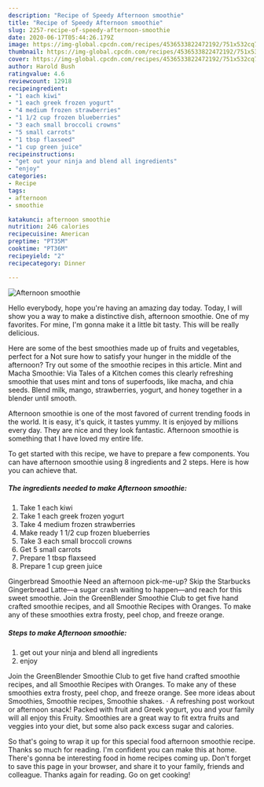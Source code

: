 ```yaml
---
description: "Recipe of Speedy Afternoon smoothie"
title: "Recipe of Speedy Afternoon smoothie"
slug: 2257-recipe-of-speedy-afternoon-smoothie
date: 2020-06-17T05:44:26.179Z
image: https://img-global.cpcdn.com/recipes/4536533822472192/751x532cq70/afternoon-smoothie-recipe-main-photo.jpg
thumbnail: https://img-global.cpcdn.com/recipes/4536533822472192/751x532cq70/afternoon-smoothie-recipe-main-photo.jpg
cover: https://img-global.cpcdn.com/recipes/4536533822472192/751x532cq70/afternoon-smoothie-recipe-main-photo.jpg
author: Harold Bush
ratingvalue: 4.6
reviewcount: 12918
recipeingredient:
- "1 each kiwi"
- "1 each greek frozen yogurt"
- "4 medium frozen strawberries"
- "1 1/2 cup frozen blueberries"
- "3 each small broccoli crowns"
- "5 small carrots"
- "1 tbsp flaxseed"
- "1 cup green juice"
recipeinstructions:
- "get out your ninja and blend all ingredients"
- "enjoy"
categories:
- Recipe
tags:
- afternoon
- smoothie

katakunci: afternoon smoothie 
nutrition: 246 calories
recipecuisine: American
preptime: "PT35M"
cooktime: "PT36M"
recipeyield: "2"
recipecategory: Dinner

---
```



![Afternoon smoothie](https://img-global.cpcdn.com/recipes/4536533822472192/751x532cq70/afternoon-smoothie-recipe-main-photo.jpg)

Hello everybody, hope you're having an amazing day today. Today, I will show you a way to make a distinctive dish, afternoon smoothie. One of my favorites. For mine, I'm gonna make it a little bit tasty. This will be really delicious.

Here are some of the best smoothies made up of fruits and vegetables, perfect for a Not sure how to satisfy your hunger in the middle of the afternoon? Try out some of the smoothie recipes in this article. Mint and Macha Smoothie: Via Tales of a Kitchen comes this clearly refreshing smoothie that uses mint and tons of superfoods, like macha, and chia seeds. Blend milk, mango, strawberries, yogurt, and honey together in a blender until smooth.

Afternoon smoothie is one of the most favored of current trending foods in the world. It is easy, it's quick, it tastes yummy. It is enjoyed by millions every day. They are nice and they look fantastic. Afternoon smoothie is something that I have loved my entire life.


To get started with this recipe, we have to prepare a few components. You can have afternoon smoothie using 8 ingredients and 2 steps. Here is how you can achieve that.

<!--inarticleads1-->

##### The ingredients needed to make Afternoon smoothie:

1. Take 1 each kiwi
1. Take 1 each greek frozen yogurt
1. Take 4 medium frozen strawberries
1. Make ready 1 1/2 cup frozen blueberries
1. Take 3 each small broccoli crowns
1. Get 5 small carrots
1. Prepare 1 tbsp flaxseed
1. Prepare 1 cup green juice


Gingerbread Smoothie Need an afternoon pick-me-up? Skip the Starbucks Gingerbread Latte—a sugar crash waiting to happen—and reach for this sweet smoothie. Join the GreenBlender Smoothie Club to get five hand crafted smoothie recipes, and all Smoothie Recipes with Oranges. To make any of these smoothies extra frosty, peel chop, and freeze orange. 

<!--inarticleads2-->

##### Steps to make Afternoon smoothie:

1. get out your ninja and blend all ingredients
1. enjoy


Join the GreenBlender Smoothie Club to get five hand crafted smoothie recipes, and all Smoothie Recipes with Oranges. To make any of these smoothies extra frosty, peel chop, and freeze orange. See more ideas about Smoothies, Smoothie recipes, Smoothie shakes. · A refreshing post workout or afternoon snack! Packed with fruit and Greek yogurt, you and your family will all enjoy this Fruity. Smoothies are a great way to fit extra fruits and veggies into your diet, but some also pack excess sugar and calories. 

So that's going to wrap it up for this special food afternoon smoothie recipe. Thanks so much for reading. I'm confident you can make this at home. There's gonna be interesting food in home recipes coming up. Don't forget to save this page in your browser, and share it to your family, friends and colleague. Thanks again for reading. Go on get cooking!
